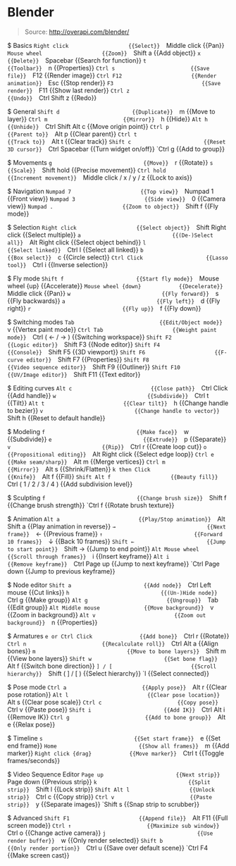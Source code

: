 # Blender

> Source: http://overapi.com/blender/

$ Basics
    `Right click                   {{Select}} 
    `Middle click                  {{Pan}} 
    `Mouse wheel                   {{Zoom}} 
    `Shift a                       {{Add object}} 
    `x                             {{Delete}} 
    `Spacebar                      {{Search for function}} 
    `t                             {{Toolbar}} 
    `n                             {{Properties}} 
    `Ctrl s                        {{Save file}} 
    `F12                           {{Render image}} 
    `Ctrl F12                      {{Render animation}} 
    `Esc                           {{Stop render}} 
    `F3                            {{Save render}} 
    `F11                           {{Show last render}} 
    `Ctrl z                        {{Undo}} 
    `Ctrl Shift z                  {{Redo}} 

$ General
    `Shift d                       {{Duplicate}} 
    `m                             {{Move to layer}} 
    `Ctrl m                        {{Mirror}} 
    `h                             {{Hide}} 
    `Alt h                         {{Unhide}} 
    `Ctrl Shift Alt c              {{Move origin point}} 
    `Ctrl p                        {{Parent to}} 
    `Alt p                         {{Clear parent}} 
    `Ctrl t                        {{Track to}} 
    `Alt t                         {{Clear track}} 
    `Shift c                       {{Reset 3D cursor}} 
    `Ctrl Spacebar                 {{Turn widget on/off}} 
    `Ctrl g                        {{Add to group}} 

$ Movements
    `g                             {{Move}} 
    `r                             {{Rotate}} 
    `s                             {{Scale}} 
    `Shift hold                    {{Precise movement}} 
    `Ctrl hold                     {{Increment movement}} 
    `Middle click / x / y / z      {{Lock to axis}} 

$ Navigation
    `Numpad 7                      {{Top view}} 
    `Numpad 1                      {{Front view}} 
    `Numpad 3                      {{Side view}} 
    `0                             {{Camera view}} 
    `Numpad .                      {{Zoom to object}} 
    `Shift f                       {{Fly mode}} 

$ Selection
    `Right click                   {{Select object}} 
    `Shift Right click             {{Select multiple}} 
    `a                             {{(De-)Select all}} 
    `Alt Right click               {{Select object behind}} 
    `l                             {{Select linked}} 
    `Ctrl l                        {{Select all linked}} 
    `b                             {{Box select}} 
    `c                             {{Circle select}} 
    `Ctrl Click                    {{Lasso tool}} 
    `Ctrl i                        {{Inverse selection}} 

$ Fly mode
    `Shift f                       {{Start fly mode}} 
    `Mouse wheel {up}              {{Accelerate}} 
    `Mouse wheel {down}            {{Decelerate}} 
    `Middle click                  {{Pan}} 
    `w                             {{Fly forward}} 
    `s                             {{Fly backwards}} 
    `a                             {{Fly left}} 
    `d                             {{Fly right}} 
    `r                             {{Fly up}} 
    `f                             {{Fly down}} 

$ Switching modes
    `Tab                           {{Edit/Object mode}} 
    `v                             {{Vertex paint mode}} 
    `Ctrl Tab                      {{Weight paint mode}} 
    `Ctrl ( ← / → )                {{Switching workspace}} 
    `Shift F2                      {{Logic editor}} 
    `Shift F3                      {{Node editor}} 
    `Shift F4                      {{Console}} 
    `Shift F5                      {{3D viewport}} 
    `Shift F6                      {{F-curve editor}} 
    `Shift F7                      {{Properties}} 
    `Shift F8                      {{Video sequence editor}} 
    `Shift F9                      {{Outliner}} 
    `Shift F10                     {{UV/Image editor}} 
    `Shift F11                     {{Text editor}} 

$ Editing curves
    `Alt c                         {{Close path}} 
    `Ctrl Click                    {{Add handle}} 
    `w                             {{Subdivide}} 
    `Ctrl t                        {{Tilt}} 
    `Alt t                         {{Clear tilt}} 
    `h                             {{Change handle to bezier}} 
    `v                             {{Change handle to vector}} 
    `Shift h                       {{Reset to default handle}} 

$ Modeling
    `f                             {{Make face}} 
    `w                             {{Subdivide}} 
    `e                             {{Extrude}} 
    `p                             {{Separate}} 
    `v                             {{Rip}} 
    `Ctrl r                        {{Create loop cut}} 
    `o                             {{Propositional editing}} 
    `Alt Right click               {{Select edge loop}} 
    `Ctrl e                        {{Make seam/sharp}} 
    `Alt m                         {{Merge vertices}} 
    `Ctrl m                        {{Mirror}} 
    `Alt s                         {{Shrink/Flatten}} 
    `k then Click                  {{Knife}} 
    `Alt f                         {{Fill}} 
    `Shift Alt f                   {{Beauty fill}} 
    `Ctrl ( 1 / 2 / 3 / 4 )        {{Add subdivision level}} 

$ Sculpting
    `f                             {{Change brush size}} 
    `Shift f                       {{Change brush strength}} 
    `Ctrl f                        {{Rotate brush texture}} 

$ Animation
    `Alt a                         {{Play/Stop animation}} 
    `Alt Shift a                   {{Play animation in reverse}} 
    `→                             {{Next frame}} 
    `←                             {{Previous frame}} 
    `↑                             {{Forward 10 frames}} 
    `↓                             {{Back 10 frames}} 
    `Shift ←                       {{Jump to start point}} 
    `Shift →                       {{Jump to end point}} 
    `Alt Mouse wheel               {{Scroll through frames}} 
    `i                             {{Insert keyframe}} 
    `Alt i                         {{Remove keyframe}} 
    `Ctrl Page up                  {{Jump to next keyframe}} 
    `Ctrl Page down                {{Jump to previous keyframe}} 

$ Node editor
    `Shift a                       {{Add node}} 
    `Ctrl Left mouse               {{Cut links}} 
    `h                             {{(Un-)Hide node}} 
    `Ctrl g                        {{Make group}} 
    `Alt g                         {{Ungroup}} 
    `Tab                           {{Edit group}} 
    `Alt Middle mouse              {{Move background}} 
    `v                             {{Zoom in background}} 
    `Alt v                         {{Zoom out background}} 
    `n                             {{Properties}} 

$ Armatures
    `e or Ctrl Click               {{Add bone}} 
    `Ctrl r                        {{Rotate}} 
    `Ctrl n                        {{Recalculate roll}} 
    `Ctrl Alt a                    {{Align bones}} 
    `m                             {{Move to bone layers}} 
    `Shift m                       {{View bone layers}} 
    `Shift w                       {{Set bone flag}} 
    `Alt f                         {{Switch bone direction}} 
    `] / [                         {{Scroll hierarchy}} 
    `Shift ( ] / [ )               {{Select hierarchy}} 
    `l                             {{Select connected}} 

$ Pose mode
    `Ctrl a                        {{Apply pose}} 
    `Alt r                         {{Clear pose rotation}} 
    `Alt l                         {{Clear pose location}} 
    `Alt s                         {{Clear pose scale}} 
    `Ctrl c                        {{Copy pose}} 
    `Ctrl v                        {{Paste pose}} 
    `Shift i                       {{Add IK}} 
    `Ctrl Alt i                    {{Remove IK}} 
    `Ctrl g                        {{Add to bone group}} 
    `Alt e                         {{Relax pose}} 

$ Timeline
    `s                             {{Set start frame}} 
    `e                             {{Set end frame}} 
    `Home                          {{Show all frames}} 
    `m                             {{Add marker}} 
    `Right click {drag}            {{Move marker}} 
    `Ctrl t                        {{Toggle frames/seconds}} 

$ Video Sequence Editor
    `Page up                       {{Next strip}} 
    `Page down                     {{Previous strip}} 
    `k                             {{Split strip}} 
    `Shift l                       {{Lock strip}} 
    `Shift Alt l                   {{Unlock strip}} 
    `Ctrl c                        {{Copy strip}} 
    `Ctrl v                        {{Paste strip}} 
    `y                             {{Separate images}} 
    `Shift s                       {{Snap strip to scrubber}} 

$ Advanced
    `Shift F1                      {{Append file}} 
    `Alt F11                       {{Full screen mode}} 
    `Ctrl ↑                        {{Maximize sub window}} 
    `Ctrl o                        {{Change active camera}} 
    `j                             {{Use render buffer}} 
    `w                             {{Only render selected}} 
    `Shift b                       {{Only render portion}} 
    `Ctrl u                        {{Save over default scene}} 
    `Ctrl F4                       {{Make screen cast}} 

